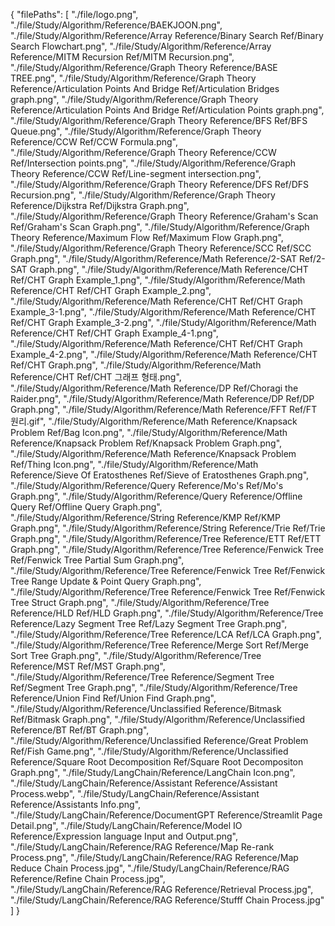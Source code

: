 {
  "filePaths": [
    "./file/logo.png",
    "./file/Study/Algorithm/Reference/BAEKJOON.png",
    "./file/Study/Algorithm/Reference/Array Reference/Binary Search Ref/Binary Search Flowchart.png",
    "./file/Study/Algorithm/Reference/Array Reference/MITM Recursion Ref/MITM Recursion.png",
    "./file/Study/Algorithm/Reference/Graph Theory Reference/BASE TREE.png",
    "./file/Study/Algorithm/Reference/Graph Theory Reference/Articulation Points And Bridge Ref/Articulation Bridges graph.png",
    "./file/Study/Algorithm/Reference/Graph Theory Reference/Articulation Points And Bridge Ref/Articulation Points graph.png",
    "./file/Study/Algorithm/Reference/Graph Theory Reference/BFS Ref/BFS Queue.png",
    "./file/Study/Algorithm/Reference/Graph Theory Reference/CCW Ref/CCW Formula.png",
    "./file/Study/Algorithm/Reference/Graph Theory Reference/CCW Ref/Intersection points.png",
    "./file/Study/Algorithm/Reference/Graph Theory Reference/CCW Ref/Line-segment intersection.png",
    "./file/Study/Algorithm/Reference/Graph Theory Reference/DFS Ref/DFS Recursion.png",
    "./file/Study/Algorithm/Reference/Graph Theory Reference/Dijkstra Ref/Dijkstra Graph.png",
    "./file/Study/Algorithm/Reference/Graph Theory Reference/Graham's Scan Ref/Graham's Scan Graph.png",
    "./file/Study/Algorithm/Reference/Graph Theory Reference/Maximum Flow Ref/Maximum Flow Graph.png",
    "./file/Study/Algorithm/Reference/Graph Theory Reference/SCC Ref/SCC Graph.png",
    "./file/Study/Algorithm/Reference/Math Reference/2-SAT Ref/2-SAT Graph.png",
    "./file/Study/Algorithm/Reference/Math Reference/CHT Ref/CHT Graph Example_1.png",
    "./file/Study/Algorithm/Reference/Math Reference/CHT Ref/CHT Graph Example_2.png",
    "./file/Study/Algorithm/Reference/Math Reference/CHT Ref/CHT Graph Example_3-1.png",
    "./file/Study/Algorithm/Reference/Math Reference/CHT Ref/CHT Graph Example_3-2.png",
    "./file/Study/Algorithm/Reference/Math Reference/CHT Ref/CHT Graph Example_4-1.png",
    "./file/Study/Algorithm/Reference/Math Reference/CHT Ref/CHT Graph Example_4-2.png",
    "./file/Study/Algorithm/Reference/Math Reference/CHT Ref/CHT Graph.png",
    "./file/Study/Algorithm/Reference/Math Reference/CHT Ref/CHT 그래프 형태.png",
    "./file/Study/Algorithm/Reference/Math Reference/DP Ref/Choragi the Raider.png",
    "./file/Study/Algorithm/Reference/Math Reference/DP Ref/DP Graph.png",
    "./file/Study/Algorithm/Reference/Math Reference/FFT Ref/FT 원리.gif",
    "./file/Study/Algorithm/Reference/Math Reference/Knapsack Problem Ref/Bag Icon.png",
    "./file/Study/Algorithm/Reference/Math Reference/Knapsack Problem Ref/Knapsack Problem Graph.png",
    "./file/Study/Algorithm/Reference/Math Reference/Knapsack Problem Ref/Thing Icon.png",
    "./file/Study/Algorithm/Reference/Math Reference/Sieve Of Eratosthenes Ref/Sieve of Eratosthenes Graph.png",
    "./file/Study/Algorithm/Reference/Query Reference/Mo's Ref/Mo's Graph.png",
    "./file/Study/Algorithm/Reference/Query Reference/Offline Query Ref/Offline Query Graph.png",
    "./file/Study/Algorithm/Reference/String Reference/KMP Ref/KMP Graph.png",
    "./file/Study/Algorithm/Reference/String Reference/Trie Ref/Trie Graph.png",
    "./file/Study/Algorithm/Reference/Tree Reference/ETT Ref/ETT Graph.png",
    "./file/Study/Algorithm/Reference/Tree Reference/Fenwick Tree Ref/Fenwick Tree Partial Sum Graph.png",
    "./file/Study/Algorithm/Reference/Tree Reference/Fenwick Tree Ref/Fenwick Tree Range Update & Point Query Graph.png",
    "./file/Study/Algorithm/Reference/Tree Reference/Fenwick Tree Ref/Fenwick Tree Struct Graph.png",
    "./file/Study/Algorithm/Reference/Tree Reference/HLD Ref/HLD Graph.png",
    "./file/Study/Algorithm/Reference/Tree Reference/Lazy Segment Tree Ref/Lazy Segment Tree Graph.png",
    "./file/Study/Algorithm/Reference/Tree Reference/LCA Ref/LCA Graph.png",
    "./file/Study/Algorithm/Reference/Tree Reference/Merge Sort Ref/Merge Sort Tree Graph.png",
    "./file/Study/Algorithm/Reference/Tree Reference/MST Ref/MST Graph.png",
    "./file/Study/Algorithm/Reference/Tree Reference/Segment Tree Ref/Segment Tree Graph.png",
    "./file/Study/Algorithm/Reference/Tree Reference/Union Find Ref/Union Find Graph.png",
    "./file/Study/Algorithm/Reference/Unclassified Reference/Bitmask Ref/Bitmask Graph.png",
    "./file/Study/Algorithm/Reference/Unclassified Reference/BT Ref/BT Graph.png",
    "./file/Study/Algorithm/Reference/Unclassified Reference/Great Problem Ref/Fish Game.png",
    "./file/Study/Algorithm/Reference/Unclassified Reference/Square Root Decomposition Ref/Square Root Decompositon Graph.png",
    "./file/Study/LangChain/Reference/LangChain Icon.png",
    "./file/Study/LangChain/Reference/Assistant Reference/Assistant Process.webp",
    "./file/Study/LangChain/Reference/Assistant Reference/Assistants Info.png",
    "./file/Study/LangChain/Reference/DocumentGPT Reference/Streamlit Page Detail.png",
    "./file/Study/LangChain/Reference/Model IO Reference/Expression language Input and Output.png",
    "./file/Study/LangChain/Reference/RAG Reference/Map Re-rank Process.png",
    "./file/Study/LangChain/Reference/RAG Reference/Map Reduce Chain Process.jpg",
    "./file/Study/LangChain/Reference/RAG Reference/Refine Chain Process.jpg",
    "./file/Study/LangChain/Reference/RAG Reference/Retrieval Process.jpg",
    "./file/Study/LangChain/Reference/RAG Reference/Stufff Chain Process.jpg"
  ]
}